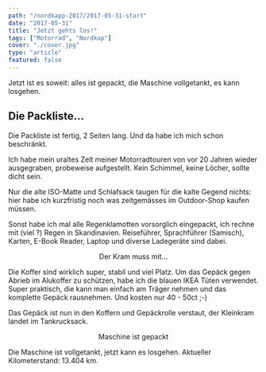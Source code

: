 ```yaml
---
path: "/nordkapp-2017/2017-05-31-start"
date: "2017-05-31"
title: "Jetzt gehts los!"
tags: ["Motorrad", "Nordkap"]
cover: "./cover.jpg"
type: "article"
featured: false
---
```


Jetzt ist es soweit: alles ist gepackt, die Maschine vollgetankt, es kann losgehen.

## Die Packliste...

Die Packliste ist fertig, 2 Seiten lang. Und da habe ich mich schon beschränkt.

Ich habe mein uraltes Zelt meiner Motorradtouren von vor 20 Jahren wieder ausgegraben, probeweise aufgestellt. Kein Schimmel, keine Löcher, sollte dicht sein. 

Nur die alte ISO-Matte und Schlafsack taugen für die kalte Gegend nichts: hier habe ich kurzfristig noch was zeitgemässes im Outdoor-Shop kaufen müssen.

Sonst habe ich mal alle Regenklamotten vorsorglich eingepackt, ich rechne mit (viel ?) Regen in Skandinavien. Reiseführer, Sprachführer (Samisch), Karten, E-Book Reader, Laptop und diverse Ladegeräte sind dabei.

<rehype-image src="IMG_1103.JPG"><center>Der Kram muss mit...</center></rehype-image>

Die Koffer sind wirklich super, stabil und viel Platz. Um das Gepäck gegen Abrieb im Alukoffer zu schützen, habe ich die blauen IKEA Tüten verwendet. Super praktisch, die kann man einfach am Träger nehmen und das komplette Gepäck rausnehmen. Und kosten nur 40 - 50ct ;-)

Das Gepäck ist nun in den Koffern und Gepäckrolle verstaut, der Kleinkram landet im Tankrucksack.

<rehype-image src="IMG_20170531_113622.jpg"><center>Maschine ist gepackt</center></rehype-image>

Die Maschine ist vollgetankt, jetzt kann es losgehen.
Aktueller Kilometerstand: 13.404 km.

<rehype-image src="IMG_1132.JPG"><center></center></rehype-image>

